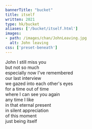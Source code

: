 ```yaml
---
bannerTitle: "bucket" 
title: itself
written: 2021
type: hk/bucket
aliases: ['/bucket/itself.html']
images:
- path: /images/chan/JohnLeaving.jpg 
  alt: John leaving
css: ['preset-beneath']
---
```


John I still miss you  
but not so much  
especially now I've remembered  
our last interview  
we gazed into each other's eyes  
for a time out of time  
where I can see you again  
any time I like  
in that eternal present  
in silent appreciation  
of this moment  
just being itself


